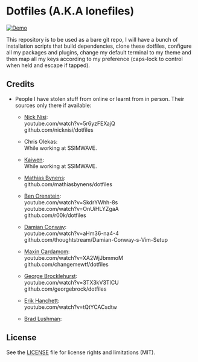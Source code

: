 # Dotfiles (A.K.A lonefiles)

[![Demo](https://github.com/shahzadlone/lonefiles/blob/master/media/demo.gif)](https://www.youtube.com/watch?v=kpsW9i991Fw)

This repository is to be used as a bare git repo, I will have a bunch of installation
 scripts that build dependencies, clone these dotfiles, configure all my packages and
 plugins, change my default terminal to my theme and then map all my keys according
 to my preference (caps-lock to control when held and escape if tapped).


## Credits

  - People I have stolen stuff from online or learnt from in person. Their sources only there if available:

    * [Nick Nisi](github.com/nicknisi):<br/>
        youtube.com/watch?v=5r6yzFEXajQ<br/>
        github.com/nicknisi/dotfiles<br/>

    * Chris Olekas:<br/>
        While working at SSIMWAVE.<br/>

    * [Kaiwen](github.com/k3ye):<br/>
        While working at SSIMWAVE.<br/>

    * [Mathias Bynens](github.com/mathiasbynens):<br/>
        github.com/mathiasbynens/dotfiles<br/>

    * [Ben Orenstein](github.com/r00k):<br/>
        youtube.com/watch?v=SkdrYWhh-8s<br/>
        youtube.com/watch?v=OnUiHLYZgaA<br/>
        github.com/r00k/dotfiles<br/>

    * [Damian Conway](github.com/thoughtstream):<br/>
        youtube.com/watch?v=aHm36-na4-4<br/>
        github.com/thoughtstream/Damian-Conway-s-Vim-Setup<br/>

    * [Maxin Cardamom](github.com/changemewtf):<br/>
        youtube.com/watch?v=XA2WjJbmmoM<br/>
        github.com/changemewtf/dotfiles<br/>

    * [George Brocklehurst](github.com/georgebrock):<br/>
        youtube.com/watch?v=3TX3kV3TICU<br/>
        github.com/georgebrock/dotfiles<br/>

    * [Erik Hanchett](github.com/ErikCH):<br/>
        youtube.com/watch?v=tQtYCACsdtw<br/>

    * [Brad Lushman](cs.uwaterloo.ca/about/people/bmlushma):<br/>


## License
See the [LICENSE](LICENSE.md) file for license rights and limitations (MIT).
